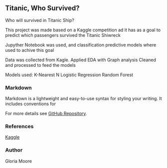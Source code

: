 ## Titanic, Who Survived?

Who will survived in Titanic Ship?

This project was made based on a Kaggle competition ad it has as a goal to predict which passengers survived the Titanic Shiwreck

Jupyther Notebook was used, and classification predictive models where used to achive this goal

Data was collected from Kagle. Applied EDA with Graph analysis Cleaned and processed to feed the models

Models used: K-Nearest N Logistic Regression Random Forest

### Markdown

Markdown is a lightweight and easy-to-use syntax for styling your writing. It includes conventions for


For more details see [GitHub Repository](https://github.com/gloriaypradal/Titanic_Survival).

### References
[Kaggle](https://www.youtube.com/watch?v=8yZMXCaFshs)

### Author

Gloria Moore

